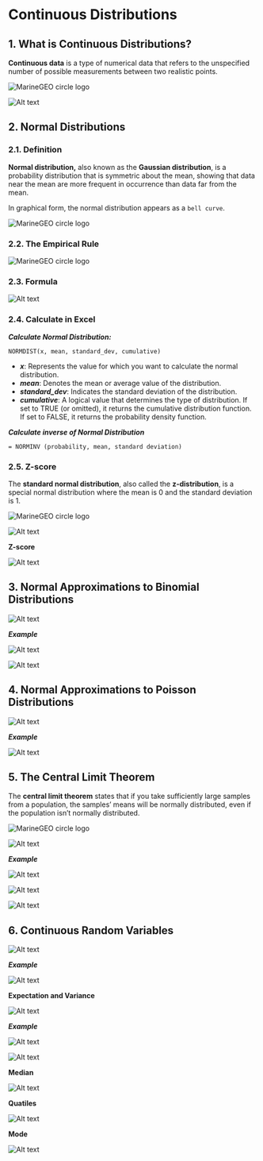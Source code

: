 # Continuous Distributions

## 1. What is Continuous Distributions?

**Continuous data** is a type of numerical data that refers to the unspecified number of possible measurements between two realistic points.

![MarineGEO circle logo](https://learn.g2.com/hs-fs/hubfs/what%20is%20continuous%20data.jpeg?width=600)

![Alt text](image-1.png)

## 2. Normal Distributions

### 2.1. Definition

**Normal distribution,** also known as the **Gaussian distribution**, is a probability distribution that is symmetric about the mean, showing that data near the mean are more frequent in occurrence than data far from the mean.

In graphical form, the normal distribution appears as a `bell curve`.

![MarineGEO circle logo](https://www.scribbr.de/wp-content/uploads/2023/01/Standard-normal-distribution.webp)

### 2.2. The Empirical Rule

![MarineGEO circle logo](https://www.investopedia.com/thmb/eJXNNmErfqAH6sZrWRxUZi9jcco=/750x0/filters:no_upscale():max_bytes(150000):strip_icc():format(webp)/dotdash_final_Optimize_Your_Portfolio_Using_Normal_Distribution_23-0701d4f1047045a392ba624b68a8b8be.jpg)

### 2.3. Formula

![Alt text](image-2.png)

### 2.4. Calculate in Excel

***Calculate Normal Distribution:***

`NORMDIST(x, mean, standard_dev, cumulative)`

- ***x***: Represents the value for which you want to calculate the normal distribution.
- ***mean***: Denotes the mean or average value of the distribution.
- ***standard_dev***: Indicates the standard deviation of the distribution.
- ***cumulative***: A logical value that determines the type of distribution. If set to TRUE (or omitted), it returns the cumulative distribution function. If set to FALSE, it returns the probability density function.

***Calculate inverse of Normal Distribution***

`= NORMINV (probability, mean, standard deviation)`

### 2.5. Z-score

The **standard normal distribution**, also called the **z-distribution**, is a special normal distribution where the mean is 0 and the standard deviation is 1.

![MarineGEO circle logo](https://www.scribbr.de/wp-content/uploads/2023/01/standard-normal-distribution-example.webp)

![Alt text](image-3.png)

**Z-score**

![Alt text](image-4.png)

## 3. Normal Approximations to Binomial Distributions

![Alt text](image-5.png)

***Example***

![Alt text](image-6.png)

![Alt text](image-7.png)

## 4. Normal Approximations to Poisson Distributions

![Alt text](image-8.png)

***Example***

![Alt text](image-9.png)

## 5. The Central Limit Theorem

The **central limit theorem** states that if you take sufficiently large samples from a population, the samples’ means will be normally distributed, even if the population isn’t normally distributed.

![MarineGEO circle logo](https://www.scribbr.com/wp-content/uploads/2022/07/Central-limit-theorem.webp)

![Alt text](image-10.png)

***Example***

![Alt text](image-11.png)

![Alt text](image-12.png)

![Alt text](image-13.png)

## 6. Continuous Random Variables

![Alt text](image-14.png)

***Example***

![Alt text](image-15.png)

**Expectation and Variance**

![Alt text](image-16.png)

***Example***

![Alt text](image-17.png)

![Alt text](image-18.png)

**Median**

![Alt text](image-19.png)

**Quatiles**

![Alt text](image-20.png)

**Mode**

![Alt text](image-21.png)
